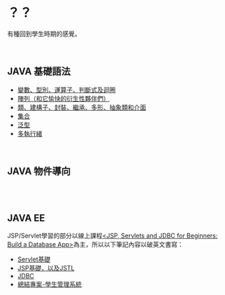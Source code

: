 

# ？？
有種回到學生時期的感覺。

<br>

## JAVA 基礎語法

<ul>
<li><a href="https://github.com/balladeop52no4/JAVA_Notes/issues/28#issue-728726766">變數、型別、運算子、判斷式及迴圈</a></li>
<li><a href="#">陣列（和它愉快的衍生性夥伴們）</a></li>
<li><a href="https://github.com/balladeop52no4/JAVA_Notes/issues/29#issue-743206245">類、建構子、封裝、繼承、多形、抽象類和介面</a></li>
<li><a href="https://github.com/balladeop52no4/JAVA_Notes/issues/26#issue-688290515">集合</a></li>
<li><a href="#">泛型</a></li>
<li><a href="#">多執行緒</a></li>

  
  
</ul>

<br>

## JAVA 物件導向
<br>
<br>

## JAVA EE
JSP/Servlet學習的部分以線上課程<a href="https://www.udemy.com/course/jsp-tutorial/"><JSP, Servlets and JDBC for Beginners: Build a Database App></a>為主，所以以下筆記內容以破英文書寫：
  
<ul>
<li><a href="https://github.com/balladeop52no4/JAVA_Notes/issues/20">Servlet基礎</a></li>
<li><a href="https://github.com/balladeop52no4/JAVA_Notes/issues/21">JSP基礎，以及JSTL</a></li>
<li><a href="https://github.com/balladeop52no4/JAVA_Notes/issues/23">JDBC</a></li>
<li><a href="https://github.com/balladeop52no4/JAVA_Notes/issues/22">總結專案-學生管理系統</a></li>
</ul>
